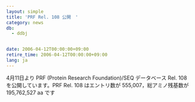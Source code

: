 ```yaml
---
layout: simple
title: 'PRF Rel. 108 公開　'
category: news
db:
  - ddbj


date: 2006-04-12T00:00:00+09:00
retire_time: 2006-04-12T00:00:00+09:00
lang: ja
---
```


4月11日より PRF (Protein Research Foundation)/SEQ データベース Rel. 108 を公開しています。PRF Rel. 108 はエントリ数が 555,007，総アミノ残基数が 195,762,527 aa です
